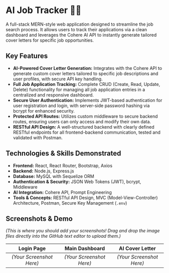 # AI Job Tracker 🤖💼

A full-stack MERN-style web application designed to streamline the job search process. It allows users to track their applications via a clean dashboard and leverages the Cohere AI API to instantly generate tailored cover letters for specific job opportunities.

## Key Features

-   **AI-Powered Cover Letter Generation:** Integrates with the Cohere API to generate custom cover letters tailored to specific job descriptions and user profiles, with secure API key handling.
-   **Full Job Application Tracking:** Complete CRUD (Create, Read, Update, Delete) functionality for managing all job application entries in a centralized and responsive dashboard.
-   **Secure User Authentication:** Implements JWT-based authentication for user registration and login, with server-side password hashing via bcrypt for enhanced security.
-   **Protected API Routes:** Utilizes custom middleware to secure backend routes, ensuring users can only access and modify their own data.
-   **RESTful API Design:** A well-structured backend with clearly defined RESTful endpoints for all frontend-backend communication, tested and validated with Postman.

## Technologies & Skills Demonstrated

-   **Frontend:** React, React Router, Bootstrap, Axios
-   **Backend:** Node.js, Express.js
-   **Database:** MySQL with Sequelize ORM
-   **Authentication & Security:** JSON Web Tokens (JWT), bcrypt, Middleware
-   **AI Integration:** Cohere API, Prompt Engineering
-   **Tools & Concepts:** RESTful API Design, MVC (Model-View-Controller) Architecture, Postman, Secure Key Management (`.env`)

## Screenshots & Demo

*(This is where you should add your screenshots! Drag and drop the image files directly into the GitHub text editor to upload them.)*

| Login Page | Main Dashboard | AI Cover Letter |
| :--------: | :------------: | :-------------: |
| _(Your Screenshot Here)_ | _(Your Screenshot Here)_ | _(Your Screenshot Here)_ |
